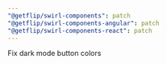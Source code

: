 ```yaml
---
"@getflip/swirl-components": patch
"@getflip/swirl-components-angular": patch
"@getflip/swirl-components-react": patch
---
```


Fix dark mode button colors
